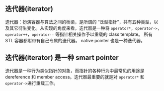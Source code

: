 ## 迭代器(iterator)

迭代器：扮演容器与算法之间的桥梁，是所谓的 “泛型指针”，共有五种类型，以及其它衍生变化。从实现的角度来看，迭代器是一种将 `operator*`，`operator->`，`operator++`，`operator--` 等指针相关操作予以重载的 class template。 所有 STL 容器都附带有自己专属的迭代器。 native pointer 也是一种迭代器。

## 迭代器(iterator) 是一种 smart pointer

迭代器是一种行为类似指针的对象，而指针的各种行为中最常见的用途是 dereference 和 member access。迭代器最重要的就是对 `operator*` 和 `operator->`进行重载工作。


